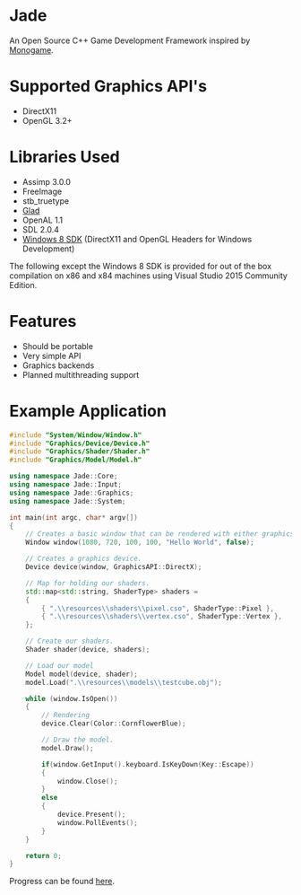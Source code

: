 # Jade
An Open Source C++ Game Development Framework inspired by [Monogame](http://www.monogame.net/).

# Supported Graphics API's
* DirectX11
* OpenGL 3.2+

# Libraries Used
* Assimp 3.0.0
* FreeImage
* stb_truetype
* [Glad](http://glad.dav1d.de/)
* OpenAL 1.1
* SDL 2.0.4
* [Windows 8 SDK](https://developer.microsoft.com/en-us/windows/downloads/windows-8-sdk) (DirectX11 and OpenGL Headers for Windows Development)

The following except the Windows 8 SDK is provided for out of the box compilation on x86 and x84 machines using Visual Studio 2015 Community Edition.

# Features
* Should be portable
* Very simple API
* Graphics backends
* Planned multithreading support

# Example Application
```c++
#include "System/Window/Window.h"
#include "Graphics/Device/Device.h"
#include "Graphics/Shader/Shader.h"
#include "Graphics/Model/Model.h"

using namespace Jade::Core;
using namespace Jade::Input;
using namespace Jade::Graphics;
using namespace Jade::System;

int main(int argc, char* argv[])
{
	// Creates a basic window that can be rendered with either graphics API.
	Window window(1080, 720, 100, 100, "Hello World", false);

	// Creates a graphics device.
	Device device(window, GraphicsAPI::DirectX);

	// Map for holding our shaders. 
	std::map<std::string, ShaderType> shaders =
	{
		{ ".\\resources\\shaders\\pixel.cso", ShaderType::Pixel },
		{ ".\\resources\\shaders\\vertex.cso", ShaderType::Vertex },
	};

	// Create our shaders.
	Shader shader(device, shaders);

	// Load our model
	Model model(device, shader);
	model.Load(".\\resources\\models\\testcube.obj");

	while (window.IsOpen())
	{
		// Rendering
		device.Clear(Color::CornflowerBlue);

		// Draw the model.
		model.Draw();

		if(window.GetInput().keyboard.IsKeyDown(Key::Escape))
		{
			window.Close();
		}
		else
		{
			device.Present();
			window.PollEvents();
		}
	}

	return 0;
}
```

Progress can be found [here](https://github.com/bbrown683/Jade/blob/master/Progress.md).
